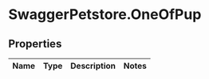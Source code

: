 # SwaggerPetstore.OneOfPup

## Properties
Name | Type | Description | Notes
------------ | ------------- | ------------- | -------------
